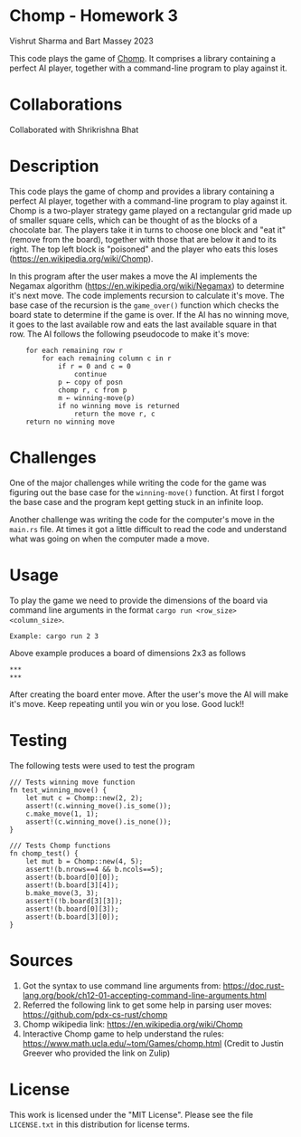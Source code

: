 # Chomp - Homework 3
Vishrut Sharma and Bart Massey 2023

This code plays the game of
[Chomp](https://en.wikipedia.org/wiki/Chomp).  It comprises
a library containing a perfect AI player, together with a
command-line program to play against it.

# Collaborations
Collaborated with Shrikrishna Bhat

# Description
This code plays the game of chomp and provides a library containing a perfect AI player, together with a command-line program to play against it. Chomp is a two-player strategy game played on a rectangular grid made up of smaller square cells, which can be thought of as the blocks of a chocolate bar. The players take it in turns to choose one block and "eat it" (remove from the board), together with those that are below it and to its right. The top left block is "poisoned" and the player who eats this loses (https://en.wikipedia.org/wiki/Chomp).

In this program after the user makes a move the AI implements the Negamax algorithm (https://en.wikipedia.org/wiki/Negamax) to determine it's next move. The code implements recursion to calculate it's move. The base case of the recursion is the ```game_over()``` function which checks the board state to determine if the game is over. If the AI has no winning move, it goes to the last available row and eats the last available square in that row. The AI follows the following pseudocode to make it's move:
    
``` winning-move(posn):
    for each remaining row r
        for each remaining column c in r
            if r = 0 and c = 0
                continue
            p ← copy of posn
            chomp r, c from p
            m ← winning-move(p)
            if no winning move is returned
                return the move r, c
    return no winning move
```

# Challenges
One of the major challenges while writing the code for the game was figuring out the base case for the ```winning-move()``` function. At first I forgot the base case and the program kept getting stuck in an infinite loop.

Another challenge was writing the code for the computer's move in the ```main.rs``` file. At times it got a little difficult to read the code and understand what was going on when the computer made a move.

# Usage
To play the game we need to provide the dimensions of the board via command line arguments in the format ```cargo run <row_size> <column_size>```.

    Example: cargo run 2 3

Above example produces a board of dimensions 2x3 as follows

    ***
    ***

After creating the board enter move. After the user's move the AI will make it's move. Keep repeating until you win or you lose. Good luck!!

# Testing
The following tests were used to test the program

```
/// Tests winning move function 
fn test_winning_move() {
    let mut c = Chomp::new(2, 2);
    assert!(c.winning_move().is_some());
    c.make_move(1, 1);
    assert!(c.winning_move().is_none());
}
```

```
/// Tests Chomp functions
fn chomp_test() {
    let mut b = Chomp::new(4, 5);
    assert!(b.nrows==4 && b.ncols==5);
    assert!(b.board[0][0]);
    assert!(b.board[3][4]);
    b.make_move(3, 3);
    assert!(!b.board[3][3]);
    assert!(b.board[0][3]);
    assert!(b.board[3][0]);
}
```

# Sources

1) Got the syntax to use command line arguments from: https://doc.rust-lang.org/book/ch12-01-accepting-command-line-arguments.html
2) Referred the following link to get some help in parsing user moves: https://github.com/pdx-cs-rust/chomp
3) Chomp wikipedia link: https://en.wikipedia.org/wiki/Chomp
4) Interactive Chomp game to help understand the rules: https://www.math.ucla.edu/~tom/Games/chomp.html (Credit to Justin Greever who provided the link on Zulip)

# License

This work is licensed under the "MIT License". Please see the file
`LICENSE.txt` in this distribution for license terms.
